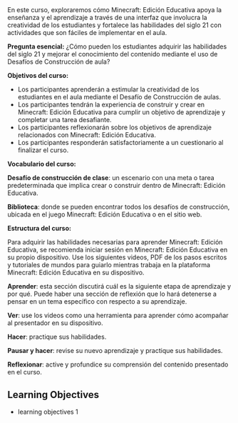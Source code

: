 

##   

En este curso, exploraremos cómo Minecraft: Edición Educativa apoya la enseñanza y el aprendizaje a través de una interfaz que involucra la creatividad de los estudiantes y fortalece las habilidades del siglo 21 con actividades que son fáciles de implementar en el aula.

**Pregunta esencial:** ¿Cómo pueden los estudiantes adquirir las habilidades del siglo 21 y mejorar el conocimiento del contenido mediante el uso de Desafíos de Construcción de aula?

**Objetivos del curso:**

*   Los participantes aprenderán a estimular la creatividad de los estudiantes en el aula mediante el Desafío de Construcción de aulas.
*   Los participantes tendrán la experiencia de construir y crear en Minecraft: Edición Educativa para cumplir un objetivo de aprendizaje y completar una tarea desafiante.
*   Los participantes reflexionarán sobre los objetivos de aprendizaje relacionados con Minecraft: Edición Educativa.
*   Los participantes responderán satisfactoriamente a un cuestionario al finalizar el curso.

**Vocabulario del curso:**

**Desafío de construcción de clase**: un escenario con una meta o tarea predeterminada que implica crear o construir dentro de Minecraft: Edición Educativa.

**Biblioteca**: donde se pueden encontrar todos los desafíos de construcción, ubicada en el juego Minecraft: Edición Educativa o en el sitio web.

**Estructura del curso:**

Para adquirir las habilidades necesarias para aprender Minecraft: Edición Educativa, se recomienda iniciar sesión en Minecraft: Edición Educativa en su propio dispositivo. Use los siguientes videos, PDF de los pasos escritos y tutoriales de mundos para guiarlo mientras trabaja en la plataforma Minecraft: Edición Educativa en su dispositivo.

**Aprender**: esta sección discutirá cuál es la siguiente etapa de aprendizaje y por qué. Puede haber una sección de reflexión que lo hará detenerse a pensar en un tema específico con respecto a su aprendizaje.

**Ver**: use los videos como una herramienta para aprender cómo acompañar al presentador en su dispositivo.

**Hacer**: practique sus habilidades.

**Pausar y hacer**: revise su nuevo aprendizaje y practique sus habilidades.

**Reflexionar**: active y profundice su comprensión del contenido presentado en el curso.

## Learning Objectives
- learning objectives 1

